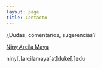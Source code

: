 ```yaml
---
layout: page
title: Contacto
---
```


¿Dudas, comentarios, sugerencias?

[Niny Arcila Maya](https://sites.duke.edu/ninyam/)

niny[.]arcilamaya[at]duke[.]edu
